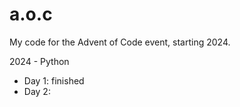 # a.o.c

My code for the Advent of Code event, starting 2024.

2024 - Python
 - Day 1: finished
 - Day 2: